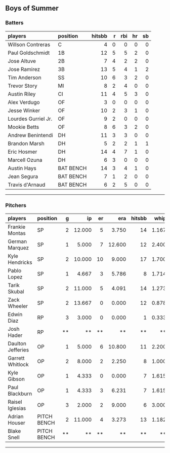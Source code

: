## Boys of Summer

### Batters

 
|players             |position  | hitsbb|  r| rbi| hr| sb| 
|:-------------------|:---------|------:|--:|---:|--:|--:| 
|Willson Contreras   |C         |      4|  0|   0|  0|  0| 
|Paul Goldschmidt    |1B        |     12|  5|   5|  2|  0| 
|Jose Altuve         |2B        |      7|  4|   2|  2|  0| 
|Jose Ramirez        |3B        |     13|  5|   4|  1|  2| 
|Tim Anderson        |SS        |     10|  6|   3|  2|  0| 
|Trevor Story        |MI        |      8|  2|   4|  0|  0| 
|Austin Riley        |CI        |     11|  4|   5|  3|  0| 
|Alex Verdugo        |OF        |      3|  0|   0|  0|  0| 
|Jesse Winker        |OF        |     10|  2|   3|  1|  0| 
|Lourdes Gurriel Jr. |OF        |      9|  2|   0|  0|  0| 
|Mookie Betts        |OF        |      8|  6|   3|  2|  0| 
|Andrew Benintendi   |DH        |     11|  3|   3|  0|  0| 
|Brandon Marsh       |DH        |      5|  2|   2|  1|  1| 
|Eric Hosmer         |DH        |     14|  4|   7|  1|  0| 
|Marcell Ozuna       |DH        |      6|  3|   0|  0|  0| 
|Austin Hays         |BAT BENCH |     14|  3|   4|  1|  0| 
|Jean Segura         |BAT BENCH |      7|  1|   2|  0|  0| 
|Travis d'Arnaud     |BAT BENCH |      6|  2|   5|  0|  0| 


* * *

### Pitchers

 
|players           |position    |  g|     ip| er|    era| hitsbb|  whip| so|  w| sv| 
|:-----------------|:-----------|--:|------:|--:|------:|------:|-----:|--:|--:|--:| 
|Frankie Montas    |SP          |  2| 12.000|  5|  3.750|     14| 1.167| 12|  0|  0| 
|German Marquez    |SP          |  1|  5.000|  7| 12.600|     12| 2.400|  5|  0|  0| 
|Kyle Hendricks    |SP          |  2| 10.000| 10|  9.000|     17| 1.700|  4|  0|  0| 
|Pablo Lopez       |SP          |  1|  4.667|  3|  5.786|      8| 1.714|  7|  0|  0| 
|Tarik Skubal      |SP          |  2| 11.000|  5|  4.091|     14| 1.273| 13|  0|  0| 
|Zack Wheeler      |SP          |  2| 13.667|  0|  0.000|     12| 0.878| 14|  1|  0| 
|Edwin Diaz        |RP          |  3|  3.000|  0|  0.000|      1| 0.333|  7|  0|  3| 
|Josh Hader        |RP          | **|     **| **|     **|     **|    **| **| **| **| 
|Daulton Jefferies |OP          |  1|  5.000|  6| 10.800|     11| 2.200|  4|  0|  0| 
|Garrett Whitlock  |OP          |  2|  8.000|  2|  2.250|      8| 1.000| 11|  0|  0| 
|Kyle Gibson       |OP          |  1|  4.333|  0|  0.000|      7| 1.615|  3|  0|  0| 
|Paul Blackburn    |OP          |  1|  4.333|  3|  6.231|      7| 1.615|  5|  0|  0| 
|Raisel Iglesias   |OP          |  3|  2.000|  2|  9.000|      6| 3.000|  3|  0|  2| 
|Adrian Houser     |PITCH BENCH |  2| 11.000|  4|  3.273|     13| 1.182| 12|  2|  0| 
|Blake Snell       |PITCH BENCH | **|     **| **|     **|     **|    **| **| **| **| 


* * *


